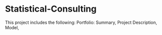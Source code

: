 # Statistical-Consulting
This project includes the following:
Portfolio: Summary, Project Description, Model, 
